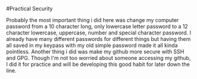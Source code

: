 #Practical Security

Probably the most important thing i did here was change my computer password from a 10 character long, only lowercase letter password to a 12 character lowercase, uppercase, number and special character password. I already have many different passwords for different things but having them all saved in my keypass with my old simple password made it all kinda pointless.
Another thing i did was make my github more secure with SSH and GPG. Though I'm not too worried about someone accessing my github, I did it for practice and will be developing this good habit for later down the line.
